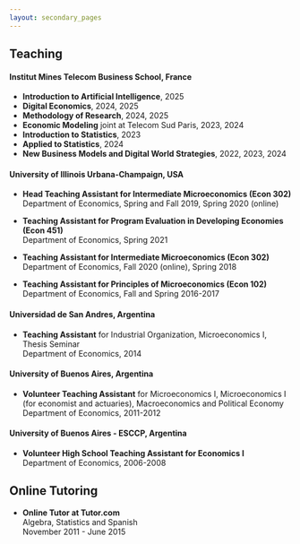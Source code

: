 ```yaml
---
layout: secondary_pages
---
```


## Teaching

#### Institut Mines Telecom Business School, France

- **Introduction to Artificial Intelligence**, 2025
- **Digital Economics**, 2024, 2025
- **Methodology of Research**, 2024, 2025
- **Economic Modeling** joint at Telecom Sud Paris, 2023, 2024
- **Introduction to Statistics**, 2023
- **Applied to Statistics**, 2024
- **New Business Models and Digital World Strategies**, 2022, 2023, 2024

#### University of Illinois Urbana-Champaign, USA
- **Head Teaching Assistant for Intermediate Microeconomics (Econ 302)**<br>
	 Department of Economics, Spring and Fall 2019, Spring 2020 (online)<br>
	 
- **Teaching Assistant for Program Evaluation in Developing Economies (Econ 451)**<br>
	 Department of Economics, Spring 2021<br>

- **Teaching Assistant for Intermediate Microeconomics (Econ 302)**<br>
	 Department of Economics, Fall 2020 (online), Spring 2018<br>
	  
- **Teaching Assistant for Principles of Microeconomics (Econ 102)**<br>
	 Department of Economics, Fall and Spring 2016-2017<br>
	  

#### Universidad de San Andres, Argentina
- **Teaching Assistant** for Industrial Organization, Microeconomics I, Thesis Seminar<br>
	 Department of Economics, 2014


#### University of Buenos Aires, Argentina
- **Volunteer Teaching Assistant**
 for Microeconomics I, Microeconomics I (for economist and actuaries), Macroeconomics and Political Economy<br>
	Department of Economics, 2011-2012
	

#### University of Buenos Aires - ESCCP, Argentina
- **Volunteer High School Teaching Assistant for Economics I**<br>
	Department of Economics, 2006-2008

## Online Tutoring

- **Online Tutor at Tutor.com** <br>
	Algebra, Statistics and Spanish <br>
	November 2011 - June 2015
  




